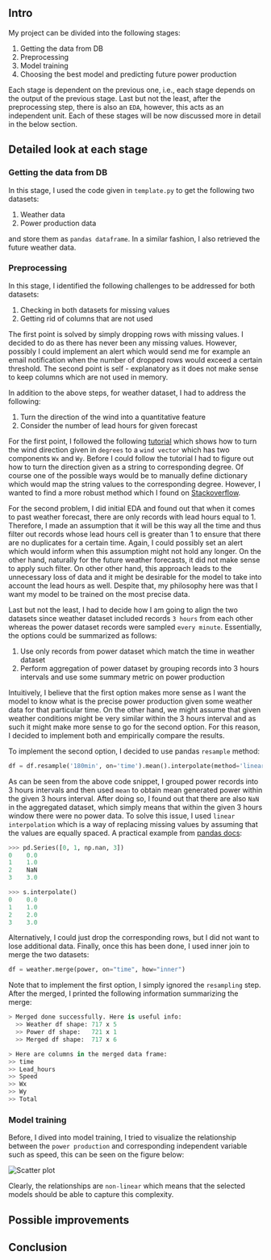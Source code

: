 ## Intro
My project can be divided into the following stages:

1. Getting the data from DB 
2. Preprocessing
3. Model training
4. Choosing the best model and predicting future power production

Each stage is dependent on the previous one, i.e., each stage depends on the
output of the previous stage. Last but not the least, after the preprocessing
step, there is also an `EDA`, however, this acts as an independent unit.
Each of these stages will be now discussed more in detail in the below section.

## Detailed look at each stage

### Getting the data from DB 
In this stage, I used the code given in `template.py` to get the following two
datasets: 

1. Weather data
2. Power production data

and store them as `pandas dataframe`. In a similar fashion, I also retrieved the
future weather data.

### Preprocessing
In this stage, I identified the following challenges to be addressed for both
datasets:

1. Checking in both datasets for missing values
2. Getting rid of columns that are not used

The first point is solved by simply dropping rows with missing values. I decided
to do as there has never been any missing values. However, possibly I could
implement an alert which would send me for example an email notification when
the number of dropped rows would exceed a certain threshold. The second point is
self - explanatory as it does not make sense to keep columns which are not used
in memory.

In addition to the above steps, for weather dataset, I had to address the
following:

1. Turn the direction of the wind into a quantitative feature
2. Consider the number of lead hours for given forecast

For the first point, I followed the following [tutorial](https://www.tensorflow.org/tutorials/structured_data/time_series#wind) which shows how to turn the wind direction given in `degrees` to a `wind vector` which has two components `Wx` and `Wy`. Before I could follow the tutorial I had to figure out how to turn the direction given as a string to corresponding degree. Of course one of the possible ways would be to manually define dictionary which would map the string values to the corresponding degree. However, I wanted to find a more robust method which I found on [Stackoverflow](Https://codegolf.stackexchange.com/questions/54755/convert-a-point-of-the-compass-to-degree).

For the second problem, I did initial EDA and found out that when it comes to
past weather forecast, there are only records with lead hours equal to 1.
Therefore, I made an assumption that it will be this way all the time and thus
filter out records whose lead hours cell is greater than 1 to ensure that there
are no duplicates for a certain time. Again, I could possibly set an alert which would inform when this assumption might not hold any longer. On the other hand, naturally for the future weather forecasts, it did not make sense to apply such filter. On other other hand, this approach leads to the unnecessary loss of data and it might be desirable for the model to take into account the lead hours as well. Despite that, my philosophy here was that I want my model to be trained on the most precise data.

Last but not the least, I had to decide how I am going to align the two datasets
since weather dataset included records `3 hours` from each other whereas the
power dataset records were sampled `every minute`. Essentially, the options
could be summarized as follows:

1. Use only records from power dataset which match the time in weather dataset
2. Perform aggregation of power dataset by grouping records into 3 hours
   intervals and use some summary metric on power production

Intuitively, I believe that the first option makes more sense as I want the
model to know what is the precise power production given some weather data for
that particular time. On the other hand, we might assume that given weather
conditions might be very similar within the 3 hours interval and as such it
might make more sense to go for the second option. For this reason, I decided to
implement both and empirically compare the results.

To implement the second option, I decided to use pandas
`resample` method:

```py
df = df.resample('180min', on='time').mean().interpolate(method='linear')
```

As can be seen from the above code snippet, I grouped power records into 3 hours
intervals and then used `mean` to obtain mean generated power within the given
3 hours interval. After doing so, I found out that there are also `NaN` in the
aggregated dataset, which simply means that within the given 3 hours window
there were no power data. To solve this issue, I used `linear interpolation` which is
a way of replacing missing values by assuming that the values are equally
spaced. A practical example from [pandas docs](https://pandas.pydata.org/docs/reference/api/pandas.DataFrame.interpolate.html):

```py
>>> pd.Series([0, 1, np.nan, 3])
0    0.0
1    1.0
2    NaN
3    3.0

>>> s.interpolate()
0    0.0
1    1.0
2    2.0
3    3.0
```

Alternatively, I could just drop the corresponding rows, but I did not want to
lose additional data. Finally, once this has been done, I used inner join to merge the two datasets:

```py
df = weather.merge(power, on="time", how="inner")
```

Note that to implement the first option, I simply ignored the `resampling` step. After the merged, I printed the following information summarizing the merge:

```py
> Merged done successfully. Here is useful info:
  >> Weather df shape: 717 x 5
  >> Power df shape:   721 x 1
  >> Merged df shape:  717 x 6

> Here are columns in the merged data frame:
>> time
>> Lead_hours
>> Speed
>> Wx
>> Wy
>> Total
```

### Model training
Before, I dived into model training, I tried to visualize the relationship
between the `power production` and corresponding independent variable such as
speed, this can be seen on the figure below:

![Scatter plot](figures/examples/figure1.jpg)

Clearly, the relationships are `non-linear` which means that the selected models
should be able to capture this complexity.


## Possible improvements

## Conclusion

